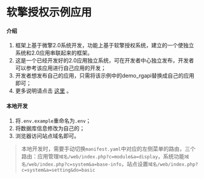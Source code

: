 # 软擎授权示例应用

#### 介绍
1. 框架上基于微擎2.0系统开发，功能上基于软擎授权系统，建立的一个使独立系统和2.0应用串联起来的框架。
2. 这是一个已经开发好的2.0应用独立系统，可在开发者中心独立发布，开发者可以参考该应用进行自己应用的开发；
3. 开发者想发布自己的应用，只需将该示例中的demo_rgapi替换成自己的应用即可；
4. 更多说明请点击 [这里](https://wiki.w7.com/document/35/7302) 。

#### 本地开发
1. 将```.env.example```重命名为```.env```；
2. 将数据库信息修改为自己的；
3. 浏览器访问站点域名即可。
> 本地开发时，需要手动切换```manifest.yaml```中对应的左侧菜单的路由，三个路由：应用管理```域名/web/index.php?c=module&a=display```，系统功能```域名/web/index.php?c=system&a=base-info```，站点设置```域名/web/index.php?c=system&a=setting&do=basic```

